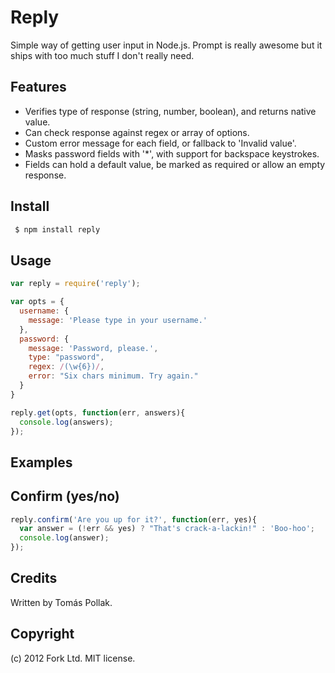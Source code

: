 Reply
=====

Simple way of getting user input in Node.js. Prompt is really awesome but it ships 
with too much stuff I don't really need.

Features
--------

 - Verifies type of response (string, number, boolean), and returns native value.
 - Can check response against regex or array of options.
 - Custom error message for each field, or fallback to 'Invalid value'.
 - Masks password fields with '*', with support for backspace keystrokes.
 - Fields can hold a default value, be marked as required or allow an empty response. 

Install
-------

``` sh
 $ npm install reply
```

Usage
-----

``` js
var reply = require('reply');

var opts = {
  username: {
    message: 'Please type in your username.'
  },
  password: {
    message: 'Password, please.',
    type: "password",
    regex: /(\w{6})/,
    error: "Six chars minimum. Try again."
  }
}

reply.get(opts, function(err, answers){
  console.log(answers);
});
```

Examples
--------

## Confirm (yes/no)

``` js
reply.confirm('Are you up for it?', function(err, yes){
  var answer = (!err && yes) ? "That's crack-a-lackin!" : 'Boo-hoo';
  console.log(answer);
});
```

Credits
-------
Written by Tomás Pollak.

Copyright
-------
(c) 2012 Fork Ltd. MIT license.
